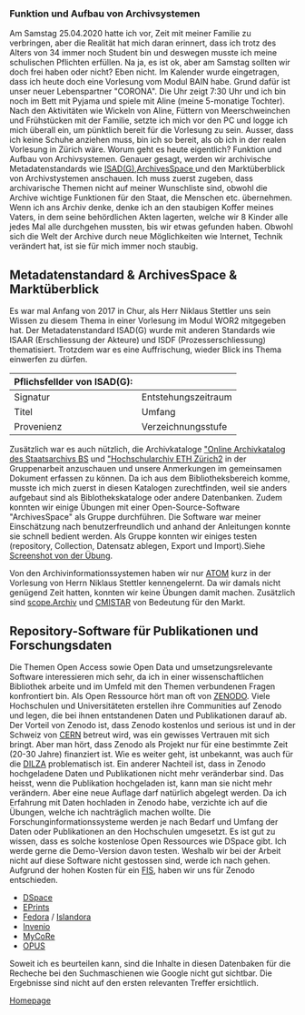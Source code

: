 
### Funktion und Aufbau von Archivsystemen
 
 Am Samstag 25.04.2020 hatte ich vor, Zeit mit meiner Familie zu verbringen, aber die Realität hat mich daran erinnert, dass ich trotz des Alters von 34 immer noch Student bin und deswegen musste ich meine schulischen Pflichten erfüllen. Na ja, es ist ok, aber am Samstag sollten wir doch frei haben oder nicht? Eben nicht. Im Kalender wurde eingetragen, dass ich heute doch eine Vorlesung vom Modul BAIN habe. Grund dafür ist unser neuer Lebenspartner "CORONA". Die Uhr zeigt 7:30 Uhr und ich bin noch im Bett mit Pyjama und spiele mit Aline (meine 5-monatige Tochter). Nach den Aktivitäten wie Wickeln von Aline, Füttern von Meerschweinchen und Frühstücken mit der Familie, setzte ich mich vor den PC und logge ich mich überall ein, um pünktlich bereit für die Vorlesung zu sein. Ausser, dass ich keine Schuhe anziehen muss, bin ich so bereit, als ob ich in der realen Vorlesung in Zürich wäre. Worum geht es heute eigentlich? Funktion und Aufbau von Archivsystemen. Genauer gesagt, werden wir archivische Metadatenstandards wie [ISAD(G)](https://de.wikipedia.org/wiki/ISAD(G)),[ArchivesSpace ](http://archivesspace.org/community/whos-using-archivesspace) und den Marktüberblick von Archivstystemen anschauen. Ich muss zuerst zugeben, dass archivarische Themen nicht auf meiner Wunschliste sind, obwohl die Archive wichtige Funktionen für den Staat, die Menschen etc. übernehmen. Wenn ich ans Archiv denke, denke ich an den staubigen Koffer meines Vaters, in dem seine behördlichen Akten lagerten, welche wir 8 Kinder alle jedes Mal alle durchgehen mussten, bis wir etwas gefunden haben. Obwohl sich die Welt der Archive durch neue Möglichkeiten wie Internet, Technik verändert hat, ist sie für mich immer noch staubig.
 
 
 ## Metadatenstandard & ArchivesSpace & Marktüberblick
 
Es war mal Anfang von 2017 in Chur, als Herr Niklaus Stettler uns sein Wissen zu diesem Thema in einer Vorlesung im Modul WOR2 mitgegeben hat. Der Metadatenstandard ISAD(G) wurde mit anderen Standards wie ISAAR (Erschliessung der Akteure) und ISDF (Prozesserschliessung) thematisiert. Trotzdem war es eine Auffrischung, wieder Blick ins Thema einwerfen zu dürfen. 
 

| Pflichsfellder von ISAD(G): |                    |    
| ------                      |    ------          |    
| Signatur                    | Entstehungszeitraum|       
| Titel                       | Umfang             |        
| Provenienz                  |  Verzeichnungsstufe| 


Zusätzlich war es auch nützlich, die Archivkataloge ["Online Archivkatalog des Staatsarchivs
BS](https://query.staatsarchiv.bs.ch/query/suchinfo.aspx) und ["Hochschularchiv ETH Zürich2](http://archivdatenbank-online.ethz.ch/) in der Gruppenarbeit anzuschauen und unsere Anmerkungen im gemeinsamen Dokument erfassen zu können. Da ich aus dem Bibliotheksbereich komme, musste ich mich zuerst in diesen Katalogen zurechtfinden, weil sie anders aufgebaut sind als Biblothekskataloge oder andere Datenbanken. Zudem konnten wir einige Übungen mit einer Open-Source-Software "ArchivesSpace"  als Gruppe durchführen. Die Software war meiner Einschätzung nach benutzerfreundlich und anhand der Anleitungen konnte sie schnell bedient werden. Als Gruppe konnten wir einiges testen (repository, Collection, Datensatz ablegen, Export und Import).Siehe [Screenshot von der Übung](https://pad.gwdg.de/uploads/upload_e09d85052a9ec3423ad0517d2f788dc7.png).

Von den Archivinformationssystemen haben wir nur [ATOM](https://www.accesstomemory.org) kurz in der Vorlesung von Herrn Niklaus Stettler kennengelernt. Da wir damals nicht genügend Zeit hatten, konnten wir keine Übungen damit machen. Zusätzlich sind [scope.Archiv](http://www.scope.ch) und [CMISTAR](https://www.cmiag.ch/cmistar) von Bedeutung für den Markt.

## Repository-Software für Publikationen und Forschungsdaten
 
Die Themen Open Access sowie Open Data und umsetzungsrelevante Software interessieren mich sehr, da ich in einer wissenschaftlichen Bibliothek arbeite und im Umfeld mit den Themen verbundenen Fragen konfrontiert bin. Als Open Ressource hört man oft von [ZENODO](https://zenodo.org). Viele Hochschulen und Universitäteten erstellen ihre Communities auf Zenodo und legen, die bei ihnen entstandenen Daten und Publikationen darauf ab. Der Vorteil von Zenodo ist, dass Zenodo kostenlos und serious ist und in der Schweiz von [CERN](https://home.cern) betreut wird, was ein gewisses Vertrauen mit sich bringt. Aber man hört, dass Zenodo als Projekt nur für eine bestimmte Zeit (20-30 Jahre) finanziert ist. Wie es weiter geht, ist unbekannt, was auch für die [DILZA](https://scholar.google.ch/scholar?q=long+term+digital+preservation&hl=de&as_sdt=0&as_vis=1&oi=scholart) problematisch ist. Ein anderer Nachteil ist, dass in Zenodo hochgeladene Daten und Publikationen nicht mehr veränderbar sind. Das heisst, wenn die Publikation hochgeladen ist, kann man sie nicht mehr verändern. Aber eine neue Auflage darf natürlich abgelegt werden. Da ich Erfahrung mit Daten hochladen in Zenodo habe, verzichte ich auf die Übungen, welche ich nachträglich machen wollte. Die Forschunginformationssysteme werden je nach Bedarf und Umfang der Daten oder Publikationen an den Hochschulen umgesetzt. Es ist gut zu wissen, dass es solche kostenlose Open Ressources wie DSpace gibt. Ich werde gerne die Demo-Version davon testen. Weshalb wir bei der Arbeit nicht auf diese Software nicht gestossen sind, werde ich nach gehen. Aufgrund der hohen Kosten für ein [FIS](https://de.wikipedia.org/wiki/Forschungsinformationssystem), haben wir uns für Zenodo entschieden.

* [DSpace](https://www.dspace.org)
* [EPrints](https://www.eprints.org)
* [Fedora](http://fedorarepository.org) / [Islandora](https://islandora.ca)
* [Invenio](https://invenio-software.org)
* [MyCoRe](https://www.mycore.de)
* [OPUS](https://www.opus-repository.org)

Soweit ich es beurteilen kann, sind die Inhalte in diesen Datenbaken für die Recheche bei den Suchmaschienen wie Google nicht gut sichtbar. Die Ergebnisse sind nicht auf den ersten relevanten Treffer ersichtlich.


[Homepage](https://akoezeibrahi.github.io/Blogbeitraege_BAIN20_Akoezel/)
